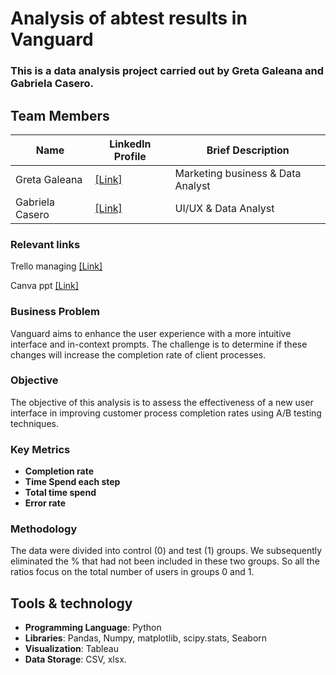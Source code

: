 # Analysis of abtest results in Vanguard
### This is a data analysis project carried out by Greta Galeana and Gabriela Casero. 

## Team Members

| Name             | LinkedIn Profile | Brief Description |
|------------------|------------------|-------------------|
| Greta Galeana    | [\[Link\]](https://www.linkedin.com/in/gretagaleana?) | Marketing business & Data Analyst |
| Gabriela Casero  | [\[Link\]](https://www.linkedin.com/in/gabriela-casero-59233a131/) | UI/UX & Data Analyst |

### Relevant links
Trello managing [\[Link\]](https://trello.com/b/hdTgl1O9/ab-test-vanguard)

Canva ppt [\[Link\]](https://www.canva.com/design/DAGSgeqHb-I/tCCDpmCd3r0ze8Nx4QATUA/edit?utm_content=DAGSgeqHb-I&utm_campaign=designshare&utm_medium=link2&utm_source=sharebutton)

### Business Problem

Vanguard aims to enhance the user experience with a more intuitive interface and in-context prompts. The challenge is to determine if these changes will increase the completion rate of client processes.

### Objective

The objective of this analysis is to assess the effectiveness of a new user interface in improving customer process completion rates using A/B testing techniques.

### Key Metrics

- **Completion rate**
- **Time Spend each step**
- **Total time spend**
- **Error rate** 

### Methodology

The data were divided into control (0) and test (1) groups. 
We subsequently eliminated the % that had not been included in these two groups. So all the ratios focus on the total number of users in groups 0 and 1.

## Tools & technology

- **Programming Language**: Python
- **Libraries**: Pandas, Numpy, matplotlib, scipy.stats, Seaborn   
- **Visualization**: Tableau
- **Data Storage**: CSV, xlsx.
